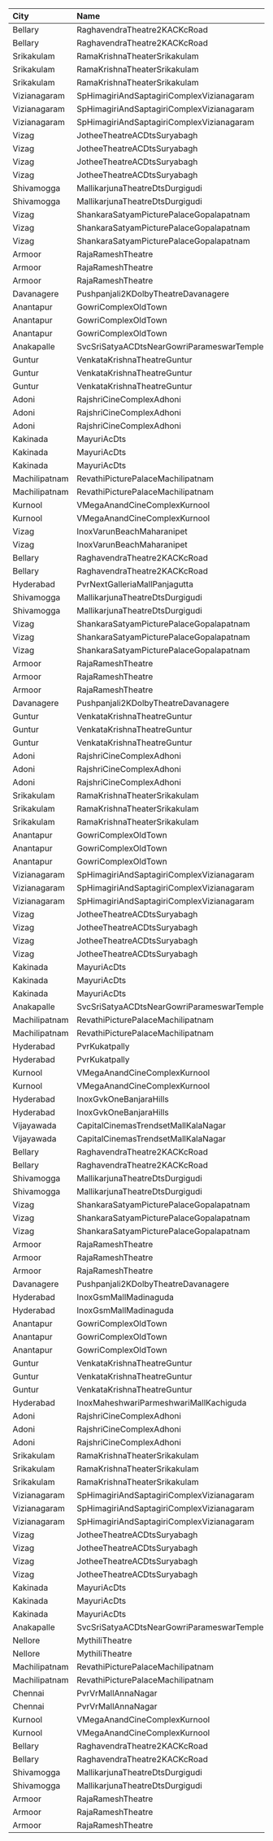 | City          | Name                                      | Language |  Time | Type          | Price | Capacity | Booked |
| :------------ | :---------------------------------------- | :------- | ----: | :------------ | ----: | -------: | -----: |
| Bellary       | RaghavendraTheatre2KACKcRoad              | Telugu   | 10:30 | Diamond       |  200₹ |      150 |     45 |
| Bellary       | RaghavendraTheatre2KACKcRoad              | Telugu   | 10:30 | Gold          |  150₹ |      453 |    291 |
| Srikakulam    | RamaKrishnaTheaterSrikakulam              | Telugu   | 11:00 | Balcony       |  112₹ |      110 |     88 |
| Srikakulam    | RamaKrishnaTheaterSrikakulam              | Telugu   | 11:00 | FirstClass    |   67₹ |      213 |    190 |
| Srikakulam    | RamaKrishnaTheaterSrikakulam              | Telugu   | 11:00 | SecondClass   |   44₹ |      102 |    102 |
| Vizianagaram  | SpHimagiriAndSaptagiriComplexVizianagaram | Telugu   | 11:00 | Balcony       |  112₹ |      218 |    109 |
| Vizianagaram  | SpHimagiriAndSaptagiriComplexVizianagaram | Telugu   | 11:00 | FirstClass    |   67₹ |       43 |     21 |
| Vizianagaram  | SpHimagiriAndSaptagiriComplexVizianagaram | Telugu   | 11:00 | SecondClass   |   44₹ |       72 |     36 |
| Vizag         | JotheeTheatreACDtsSuryabagh               | Telugu   | 11:00 | ClassCircle   |  112₹ |      288 |    157 |
| Vizag         | JotheeTheatreACDtsSuryabagh               | Telugu   | 11:00 | JotheeCircle  |   67₹ |      236 |    118 |
| Vizag         | JotheeTheatreACDtsSuryabagh               | Telugu   | 11:00 | PopularCircle |   67₹ |       92 |     46 |
| Vizag         | JotheeTheatreACDtsSuryabagh               | Telugu   | 11:00 | JanathaCircle |   44₹ |      167 |     84 |
| Shivamogga    | MallikarjunaTheatreDtsDurgigudi           | Telugu   | 11:00 | Balcony       |  150₹ |      208 |    170 |
| Shivamogga    | MallikarjunaTheatreDtsDurgigudi           | Telugu   | 11:00 | First         |  100₹ |      312 |    208 |
| Vizag         | ShankaraSatyamPicturePalaceGopalapatnam   | Telugu   | 11:00 | Balcony       |  112₹ |      208 |    197 |
| Vizag         | ShankaraSatyamPicturePalaceGopalapatnam   | Telugu   | 11:00 | FirstClass    |   80₹ |       25 |     25 |
| Vizag         | ShankaraSatyamPicturePalaceGopalapatnam   | Telugu   | 11:00 | SecondClass   |   40₹ |       65 |     65 |
| Armoor        | RajaRameshTheatre                         | Telugu   | 11:00 | FirstClass    |  110₹ |      185 |    160 |
| Armoor        | RajaRameshTheatre                         | Telugu   | 11:00 | SecondClass   |   30₹ |      192 |    192 |
| Armoor        | RajaRameshTheatre                         | Telugu   | 11:00 | ThirdClass    |   10₹ |      275 |    275 |
| Davanagere    | Pushpanjali2KDolbyTheatreDavanagere       | Telugu   | 11:00 | Balcony       |  150₹ |      338 |    279 |
| Anantapur     | GowriComplexOldTown                       | Telugu   | 11:15 | Platinum      |  110₹ |      412 |    232 |
| Anantapur     | GowriComplexOldTown                       | Telugu   | 11:15 | Gold          |   70₹ |      120 |     75 |
| Anantapur     | GowriComplexOldTown                       | Telugu   | 11:15 | Silver        |   30₹ |      110 |    110 |
| Anakapalle    | SvcSriSatyaACDtsNearGowriParameswarTemple | Telugu   | 11:15 | FirstClass    |  112₹ |      345 |    173 |
| Guntur        | VenkataKrishnaTheatreGuntur               | Telugu   | 11:15 | FirstClass    |  100₹ |      236 |    118 |
| Guntur        | VenkataKrishnaTheatreGuntur               | Telugu   | 11:15 | SecondClass   |   60₹ |       59 |     29 |
| Guntur        | VenkataKrishnaTheatreGuntur               | Telugu   | 11:15 | ThirdClass    |   40₹ |       68 |     34 |
| Adoni         | RajshriCineComplexAdhoni                  | Telugu   | 11:20 | Balcony       |  150₹ |       50 |     26 |
| Adoni         | RajshriCineComplexAdhoni                  | Telugu   | 11:20 | FirstClass    |  100₹ |      193 |     97 |
| Adoni         | RajshriCineComplexAdhoni                  | Telugu   | 11:20 | SecondClass   |   60₹ |       50 |     25 |
| Kakinada      | MayuriAcDts                               | Telugu   | 11:30 | FirstClass    |  100₹ |      296 |    148 |
| Kakinada      | MayuriAcDts                               | Telugu   | 11:30 | SecondClass   |   60₹ |       48 |     24 |
| Kakinada      | MayuriAcDts                               | Telugu   | 11:30 | ThirdClass    |   40₹ |      100 |     50 |
| Machilipatnam | RevathiPicturePalaceMachilipatnam         | Telugu   | 11:30 | SecondClass   |   60₹ |      165 |    165 |
| Machilipatnam | RevathiPicturePalaceMachilipatnam         | Telugu   | 11:30 | ThirdClass    |   40₹ |       26 |     26 |
| Kurnool       | VMegaAnandCineComplexKurnool              | Telugu   | 11:55 | Gold          |  110₹ |      190 |     95 |
| Kurnool       | VMegaAnandCineComplexKurnool              | Telugu   | 11:55 | Executive     |   70₹ |       48 |     24 |
| Vizag         | InoxVarunBeachMaharanipet                 | Telugu   | 13:20 | Excutive      |  150₹ |      131 |      0 |
| Vizag         | InoxVarunBeachMaharanipet                 | Telugu   | 13:20 | Royal         |  250₹ |        6 |      0 |
| Bellary       | RaghavendraTheatre2KACKcRoad              | Telugu   | 13:30 | Diamond       |  200₹ |      150 |     45 |
| Bellary       | RaghavendraTheatre2KACKcRoad              | Telugu   | 13:30 | Gold          |  150₹ |      453 |    291 |
| Hyderabad     | PvrNextGalleriaMallPanjagutta             | Telugu   | 13:40 | Classic       |  150₹ |      145 |      6 |
| Shivamogga    | MallikarjunaTheatreDtsDurgigudi           | Telugu   | 14:00 | Balcony       |  150₹ |      208 |    170 |
| Shivamogga    | MallikarjunaTheatreDtsDurgigudi           | Telugu   | 14:00 | First         |  100₹ |      312 |    208 |
| Vizag         | ShankaraSatyamPicturePalaceGopalapatnam   | Telugu   | 14:00 | Balcony       |  112₹ |      208 |    197 |
| Vizag         | ShankaraSatyamPicturePalaceGopalapatnam   | Telugu   | 14:00 | FirstClass    |   80₹ |       25 |     25 |
| Vizag         | ShankaraSatyamPicturePalaceGopalapatnam   | Telugu   | 14:00 | SecondClass   |   40₹ |       65 |     65 |
| Armoor        | RajaRameshTheatre                         | Telugu   | 14:00 | FirstClass    |  110₹ |      185 |    160 |
| Armoor        | RajaRameshTheatre                         | Telugu   | 14:00 | SecondClass   |   30₹ |      192 |    192 |
| Armoor        | RajaRameshTheatre                         | Telugu   | 14:00 | ThirdClass    |   10₹ |      275 |    275 |
| Davanagere    | Pushpanjali2KDolbyTheatreDavanagere       | Telugu   | 14:00 | Balcony       |  150₹ |      338 |    279 |
| Guntur        | VenkataKrishnaTheatreGuntur               | Telugu   | 14:15 | FirstClass    |  100₹ |      236 |    118 |
| Guntur        | VenkataKrishnaTheatreGuntur               | Telugu   | 14:15 | SecondClass   |   60₹ |       59 |     29 |
| Guntur        | VenkataKrishnaTheatreGuntur               | Telugu   | 14:15 | ThirdClass    |   40₹ |       68 |     34 |
| Adoni         | RajshriCineComplexAdhoni                  | Telugu   | 14:20 | Balcony       |  150₹ |       50 |     26 |
| Adoni         | RajshriCineComplexAdhoni                  | Telugu   | 14:20 | FirstClass    |  100₹ |      193 |     97 |
| Adoni         | RajshriCineComplexAdhoni                  | Telugu   | 14:20 | SecondClass   |   60₹ |       50 |     25 |
| Srikakulam    | RamaKrishnaTheaterSrikakulam              | Telugu   | 14:30 | Balcony       |  112₹ |      110 |     88 |
| Srikakulam    | RamaKrishnaTheaterSrikakulam              | Telugu   | 14:30 | FirstClass    |   67₹ |      213 |    190 |
| Srikakulam    | RamaKrishnaTheaterSrikakulam              | Telugu   | 14:30 | SecondClass   |   44₹ |      102 |    102 |
| Anantapur     | GowriComplexOldTown                       | Telugu   | 14:30 | Platinum      |  110₹ |      412 |    232 |
| Anantapur     | GowriComplexOldTown                       | Telugu   | 14:30 | Gold          |   70₹ |      120 |     75 |
| Anantapur     | GowriComplexOldTown                       | Telugu   | 14:30 | Silver        |   30₹ |      110 |    110 |
| Vizianagaram  | SpHimagiriAndSaptagiriComplexVizianagaram | Telugu   | 14:30 | Balcony       |  112₹ |      218 |    109 |
| Vizianagaram  | SpHimagiriAndSaptagiriComplexVizianagaram | Telugu   | 14:30 | FirstClass    |   67₹ |       43 |     21 |
| Vizianagaram  | SpHimagiriAndSaptagiriComplexVizianagaram | Telugu   | 14:30 | SecondClass   |   44₹ |       72 |     36 |
| Vizag         | JotheeTheatreACDtsSuryabagh               | Telugu   | 14:30 | ClassCircle   |  112₹ |      288 |    157 |
| Vizag         | JotheeTheatreACDtsSuryabagh               | Telugu   | 14:30 | JotheeCircle  |   67₹ |      236 |    118 |
| Vizag         | JotheeTheatreACDtsSuryabagh               | Telugu   | 14:30 | PopularCircle |   67₹ |       92 |     46 |
| Vizag         | JotheeTheatreACDtsSuryabagh               | Telugu   | 14:30 | JanathaCircle |   44₹ |      167 |     84 |
| Kakinada      | MayuriAcDts                               | Telugu   | 14:30 | FirstClass    |  100₹ |      296 |    148 |
| Kakinada      | MayuriAcDts                               | Telugu   | 14:30 | SecondClass   |   60₹ |       48 |     24 |
| Kakinada      | MayuriAcDts                               | Telugu   | 14:30 | ThirdClass    |   40₹ |      100 |     50 |
| Anakapalle    | SvcSriSatyaACDtsNearGowriParameswarTemple | Telugu   | 14:30 | FirstClass    |  112₹ |      345 |    173 |
| Machilipatnam | RevathiPicturePalaceMachilipatnam         | Telugu   | 14:30 | SecondClass   |   60₹ |      165 |    165 |
| Machilipatnam | RevathiPicturePalaceMachilipatnam         | Telugu   | 14:30 | ThirdClass    |   40₹ |       26 |     26 |
| Hyderabad     | PvrKukatpally                             | Telugu   | 15:20 | Classic       |  150₹ |      282 |      6 |
| Hyderabad     | PvrKukatpally                             | Telugu   | 15:20 | Recliner      |  250₹ |       13 |      3 |
| Kurnool       | VMegaAnandCineComplexKurnool              | Telugu   | 15:20 | Gold          |  110₹ |      190 |    101 |
| Kurnool       | VMegaAnandCineComplexKurnool              | Telugu   | 15:20 | Executive     |   70₹ |       48 |     24 |
| Hyderabad     | InoxGvkOneBanjaraHills                    | Telugu   | 15:40 | Executive     |  150₹ |      121 |      0 |
| Hyderabad     | InoxGvkOneBanjaraHills                    | Telugu   | 15:40 | Royal         |  250₹ |        5 |      0 |
| Vijayawada    | CapitalCinemasTrendsetMallKalaNagar       | Telugu   | 15:45 | Gold          |  250₹ |       27 |     13 |
| Vijayawada    | CapitalCinemasTrendsetMallKalaNagar       | Telugu   | 15:45 | Silver        |  150₹ |       21 |     10 |
| Bellary       | RaghavendraTheatre2KACKcRoad              | Telugu   | 16:30 | Diamond       |  200₹ |      150 |     45 |
| Bellary       | RaghavendraTheatre2KACKcRoad              | Telugu   | 16:30 | Gold          |  150₹ |      453 |    291 |
| Shivamogga    | MallikarjunaTheatreDtsDurgigudi           | Telugu   | 17:45 | Balcony       |  150₹ |      208 |    170 |
| Shivamogga    | MallikarjunaTheatreDtsDurgigudi           | Telugu   | 17:45 | First         |  100₹ |      312 |    208 |
| Vizag         | ShankaraSatyamPicturePalaceGopalapatnam   | Telugu   | 18:00 | Balcony       |  112₹ |      208 |    197 |
| Vizag         | ShankaraSatyamPicturePalaceGopalapatnam   | Telugu   | 18:00 | FirstClass    |   80₹ |       25 |     25 |
| Vizag         | ShankaraSatyamPicturePalaceGopalapatnam   | Telugu   | 18:00 | SecondClass   |   40₹ |       65 |     65 |
| Armoor        | RajaRameshTheatre                         | Telugu   | 18:00 | FirstClass    |  110₹ |      185 |    160 |
| Armoor        | RajaRameshTheatre                         | Telugu   | 18:00 | SecondClass   |   30₹ |      192 |    192 |
| Armoor        | RajaRameshTheatre                         | Telugu   | 18:00 | ThirdClass    |   10₹ |      275 |    275 |
| Davanagere    | Pushpanjali2KDolbyTheatreDavanagere       | Telugu   | 18:00 | Balcony       |  150₹ |      338 |    279 |
| Hyderabad     | InoxGsmMallMadinaguda                     | Telugu   | 18:10 | Executive     |  200₹ |      144 |      0 |
| Hyderabad     | InoxGsmMallMadinaguda                     | Telugu   | 18:10 | Royal         |  300₹ |        4 |      0 |
| Anantapur     | GowriComplexOldTown                       | Telugu   | 18:15 | Platinum      |  110₹ |      412 |    232 |
| Anantapur     | GowriComplexOldTown                       | Telugu   | 18:15 | Gold          |   70₹ |      120 |     75 |
| Anantapur     | GowriComplexOldTown                       | Telugu   | 18:15 | Silver        |   30₹ |      110 |    110 |
| Guntur        | VenkataKrishnaTheatreGuntur               | Telugu   | 18:15 | FirstClass    |  100₹ |      236 |    118 |
| Guntur        | VenkataKrishnaTheatreGuntur               | Telugu   | 18:15 | SecondClass   |   60₹ |       59 |     29 |
| Guntur        | VenkataKrishnaTheatreGuntur               | Telugu   | 18:15 | ThirdClass    |   40₹ |       68 |     34 |
| Hyderabad     | InoxMaheshwariParmeshwariMallKachiguda    | Telugu   | 18:20 | Executive     |  200₹ |      119 |      0 |
| Adoni         | RajshriCineComplexAdhoni                  | Telugu   | 18:20 | Balcony       |  150₹ |       50 |     26 |
| Adoni         | RajshriCineComplexAdhoni                  | Telugu   | 18:20 | FirstClass    |  100₹ |      193 |     97 |
| Adoni         | RajshriCineComplexAdhoni                  | Telugu   | 18:20 | SecondClass   |   60₹ |       50 |     25 |
| Srikakulam    | RamaKrishnaTheaterSrikakulam              | Telugu   | 18:30 | Balcony       |  112₹ |      110 |     88 |
| Srikakulam    | RamaKrishnaTheaterSrikakulam              | Telugu   | 18:30 | FirstClass    |   67₹ |      213 |    190 |
| Srikakulam    | RamaKrishnaTheaterSrikakulam              | Telugu   | 18:30 | SecondClass   |   44₹ |      102 |    102 |
| Vizianagaram  | SpHimagiriAndSaptagiriComplexVizianagaram | Telugu   | 18:30 | Balcony       |  112₹ |      218 |    109 |
| Vizianagaram  | SpHimagiriAndSaptagiriComplexVizianagaram | Telugu   | 18:30 | FirstClass    |   67₹ |       43 |     21 |
| Vizianagaram  | SpHimagiriAndSaptagiriComplexVizianagaram | Telugu   | 18:30 | SecondClass   |   44₹ |       72 |     36 |
| Vizag         | JotheeTheatreACDtsSuryabagh               | Telugu   | 18:30 | ClassCircle   |  112₹ |      288 |    157 |
| Vizag         | JotheeTheatreACDtsSuryabagh               | Telugu   | 18:30 | JotheeCircle  |   67₹ |      236 |    118 |
| Vizag         | JotheeTheatreACDtsSuryabagh               | Telugu   | 18:30 | PopularCircle |   67₹ |       92 |     46 |
| Vizag         | JotheeTheatreACDtsSuryabagh               | Telugu   | 18:30 | JanathaCircle |   44₹ |      167 |     84 |
| Kakinada      | MayuriAcDts                               | Telugu   | 18:30 | FirstClass    |  100₹ |      296 |    148 |
| Kakinada      | MayuriAcDts                               | Telugu   | 18:30 | SecondClass   |   60₹ |       48 |     24 |
| Kakinada      | MayuriAcDts                               | Telugu   | 18:30 | ThirdClass    |   40₹ |      100 |     50 |
| Anakapalle    | SvcSriSatyaACDtsNearGowriParameswarTemple | Telugu   | 18:30 | FirstClass    |  112₹ |      345 |    173 |
| Nellore       | MythiliTheatre                            | Telugu   | 18:30 | FirstClass    |   80₹ |      168 |    108 |
| Nellore       | MythiliTheatre                            | Telugu   | 18:30 | SecondClass   |   80₹ |       81 |     40 |
| Machilipatnam | RevathiPicturePalaceMachilipatnam         | Telugu   | 18:30 | SecondClass   |   60₹ |      165 |    165 |
| Machilipatnam | RevathiPicturePalaceMachilipatnam         | Telugu   | 18:30 | ThirdClass    |   40₹ |       26 |     26 |
| Chennai       | PvrVrMallAnnaNagar                        | Telugu   | 19:00 | Classic       |   64₹ |       12 |     12 |
| Chennai       | PvrVrMallAnnaNagar                        | Telugu   | 19:00 | Prime         |  203₹ |       56 |      3 |
| Kurnool       | VMegaAnandCineComplexKurnool              | Telugu   | 19:15 | Gold          |  110₹ |      190 |     95 |
| Kurnool       | VMegaAnandCineComplexKurnool              | Telugu   | 19:15 | Executive     |   70₹ |       48 |     24 |
| Bellary       | RaghavendraTheatre2KACKcRoad              | Telugu   | 19:30 | Diamond       |  200₹ |      150 |     45 |
| Bellary       | RaghavendraTheatre2KACKcRoad              | Telugu   | 19:30 | Gold          |  150₹ |      453 |    291 |
| Shivamogga    | MallikarjunaTheatreDtsDurgigudi           | Telugu   | 20:45 | Balcony       |  150₹ |      208 |    170 |
| Shivamogga    | MallikarjunaTheatreDtsDurgigudi           | Telugu   | 20:45 | First         |  100₹ |      312 |    208 |
| Armoor        | RajaRameshTheatre                         | Telugu   | 21:00 | FirstClass    |  110₹ |      185 |    160 |
| Armoor        | RajaRameshTheatre                         | Telugu   | 21:00 | SecondClass   |   30₹ |      192 |    192 |
| Armoor        | RajaRameshTheatre                         | Telugu   | 21:00 | ThirdClass    |   10₹ |      275 |    275 |